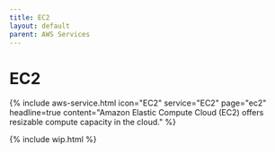 ```yaml
---
title: EC2
layout: default
parent: AWS Services
---
```


# EC2

{% include aws-service.html icon="EC2" service="EC2" page="ec2" headline=true
    content="Amazon Elastic Compute Cloud (EC2) offers resizable compute capacity in the cloud." %}

{% include wip.html %}